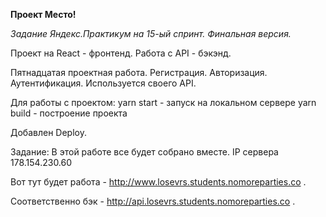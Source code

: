 **Проект Место!**

*Задание Яндекс.Практикум на 15-ый спринт. Финальная версия.*

Проект на React - фронтенд. Работа с API - бэкэнд. 

 Пятнадцатая проектная работа. 
 Регистрация. Авторизация. Аутентификация.
 Используется своего API.

Для работы с проектом: 
yarn start - запуск на локальном сервере
yarn build - построение проекта

Добавлен Deploy.

Задание:
В этой работе все будет собрано вместе. 
IP сервера 178.154.230.60 

Вот тут будет работа - http://www.losevrs.students.nomoreparties.co .

Соответственно бэк - http://api.losevrs.students.nomoreparties.co .
